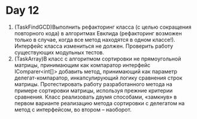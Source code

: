 # Day 12
1) (TaskFindGCD)Выполнить рефакторинг класса (с целью сокращения повторного кода) в алгоритмах Евклида (рефакторинг возможен только в случае, когда все метод находятся в одном классе!). Интерфейс класса измениться не должен. Проверить работу существующих модульных тестов.
2) (TaskArray)В класс с алгоритмом сортировки не прямоугольной матрицы, принимающим как компаратор интерфейс IComparer<int[]> добавить метод, принимающий как параметр делегат-компаратор, инкапсулирующий логику сравнения строк матрицы. Протестировать работу разработанного метода на примере сортировки матрицы, используя прежние критерии сравнения. Класс реализовать двумя способами, «замкнув» в первом варианте реализацию метода сортировки с делегатом на метод с интерфейсом, во втором – наоборот.
